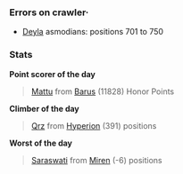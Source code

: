 ### Errors on crawler·
- [Deyla](/#/ranking/Deyla) asmodians: positions 701 to 750


### Stats

**Point scorer of the day**
>[Mattu](/#/character/Barus/862039) from [Barus](/#/ranking/Barus)  (11828) Honor Points


**Climber of the day**
>[Qrz](/#/character/Hyperion/516486) from [Hyperion](/#/ranking/Hyperion)  (391) positions


**Worst of the day**
>[Saraswati](/#/character/Miren/11044) from [Miren](/#/ranking/Miren)  (-6) positions


